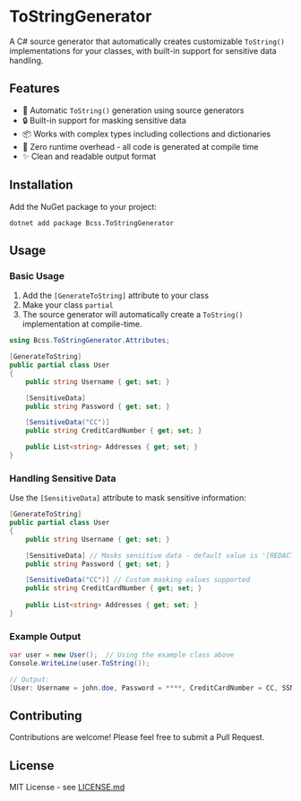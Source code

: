 # ToStringGenerator

A C# source generator that automatically creates customizable `ToString()` implementations for your classes, with built-in support for sensitive data handling.

## Features

- 🚀 Automatic `ToString()` generation using source generators
- 🔒 Built-in support for masking sensitive data
- 📦 Works with complex types including collections and dictionaries
- 🎯 Zero runtime overhead - all code is generated at compile time
- ✨ Clean and readable output format

## Installation

Add the NuGet package to your project:

```shell
dotnet add package Bcss.ToStringGenerator
```

## Usage

### Basic Usage

1. Add the `[GenerateToString]` attribute to your class
2. Make your class `partial`
3. The source generator will automatically create a `ToString()` implementation at compile-time.

```csharp
using Bcss.ToStringGenerator.Attributes;

[GenerateToString]
public partial class User
{
    public string Username { get; set; }

    [SensitiveData]
    public string Password { get; set; }

    [SensitiveData("CC")]
    public string CreditCardNumber { get; set; }

    public List<string> Addresses { get; set; }
}
```

### Handling Sensitive Data

Use the `[SensitiveData]` attribute to mask sensitive information:

```csharp
[GenerateToString]
public partial class User
{
    public string Username { get; set; }

    [SensitiveData] // Masks sensitive data - default value is '[REDACTED]'
    public string Password { get; set; }

    [SensitiveData("CC")] // Custom masking values supported
    public string CreditCardNumber { get; set; }
    
    public List<string> Addresses { get; set; }
}
```

### Example Output

```csharp
var user = new User();  // Using the example class above
Console.WriteLine(user.ToString());

// Output:
[User: Username = john.doe, Password = ****, CreditCardNumber = CC, SSN = [REDACTED], Addresses = [123 Main St, Apt 4B, New York, NY 10001], Preferences = [{Color = Blue], {Font = Arial}]
```

## Contributing

Contributions are welcome! Please feel free to submit a Pull Request.

## License

MIT License - see [LICENSE.md](LICENSE.md)

